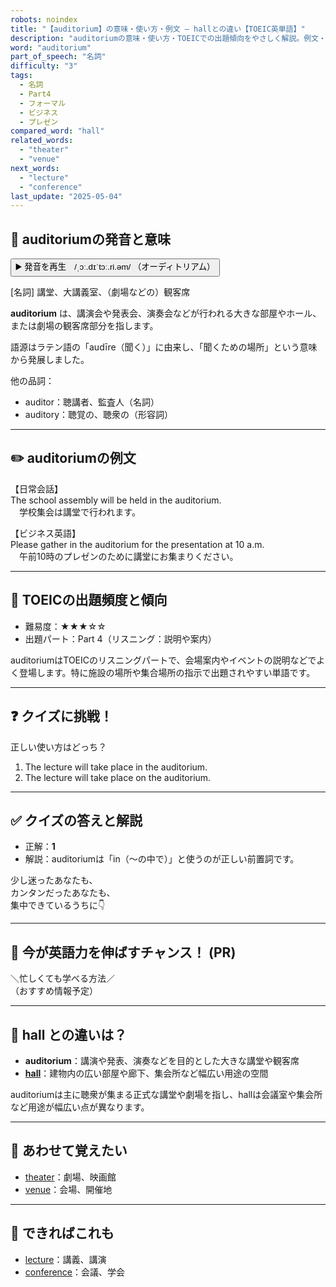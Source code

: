 ```yaml
---
robots: noindex
title: "【auditorium】の意味・使い方・例文 ― hallとの違い【TOEIC英単語】"
description: "auditoriumの意味・使い方・TOEICでの出題傾向をやさしく解説。例文・クイズ付きでhallとの違いもわかりやすく学べます。"
word: "auditorium"
part_of_speech: "名詞"
difficulty: "3"
tags:
  - 名詞
  - Part4
  - フォーマル
  - ビジネス
  - プレゼン
compared_word: "hall"
related_words:
  - "theater"
  - "venue"
next_words:
  - "lecture"
  - "conference"
last_update: "2025-05-04"
---
```


## 🔰 auditoriumの発音と意味

<button class="play-audio" onclick="playTTS('auditorium')">
  <span class="play-audio-main">
    ▶️ 発音を再生　/ˌɔː.dɪˈtɔː.ri.əm/
  </span>
  <span class="play-audio-sub">
    （オーディトリアム）
  </span>
</button>

[名詞] 講堂、大講義室、（劇場などの）観客席

**auditorium** は、講演会や発表会、演奏会などが行われる大きな部屋やホール、または劇場の観客席部分を指します。

語源はラテン語の「audīre（聞く）」に由来し、「聞くための場所」という意味から発展しました。

他の品詞：  
- auditor：聴講者、監査人（名詞）
- auditory：聴覚の、聴衆の（形容詞）

---

## ✏️ auditoriumの例文

【日常会話】  
The school assembly will be held in the auditorium.  
　学校集会は講堂で行われます。

【ビジネス英語】  
Please gather in the auditorium for the presentation at 10 a.m.  
　午前10時のプレゼンのために講堂にお集まりください。

---

## 🎯 TOEICの出題頻度と傾向

- 難易度：★★★☆☆
- 出題パート：Part 4（リスニング：説明や案内）

auditoriumはTOEICのリスニングパートで、会場案内やイベントの説明などでよく登場します。特に施設の場所や集合場所の指示で出題されやすい単語です。

---

## ❓ クイズに挑戦！

正しい使い方はどっち？

1. The lecture will take place in the auditorium.  
2. The lecture will take place on the auditorium.

---

## ✅ クイズの答えと解説

- 正解：**1**
- 解説：auditoriumは「in（～の中で）」と使うのが正しい前置詞です。

少し迷ったあなたも、  
カンタンだったあなたも、  
集中できているうちに👇️

---

## 🚀 今が英語力を伸ばすチャンス！ (PR)

<div class="info-center">
＼忙しくても学べる方法／<br>  
（おすすめ情報予定）
</div>

---

## 🤔  hall との違いは？

- **auditorium**：講演や発表、演奏などを目的とした大きな講堂や観客席
- **[hall](/word/hall/)**：建物内の広い部屋や廊下、集会所など幅広い用途の空間

auditoriumは主に聴衆が集まる正式な講堂や劇場を指し、hallは会議室や集会所など用途が幅広い点が異なります。

---

## 🧩 あわせて覚えたい

- [theater](/word/theater/)：劇場、映画館
- [venue](/word/venue/)：会場、開催地

---

## 📖 できればこれも

- [lecture](/word/lecture/)：講義、講演
- [conference](/word/conference/)：会議、学会

<!-- cvid: aid38_bid30 -->
